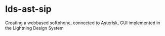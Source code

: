 # lds-ast-sip
Creating a webbased softphone, connected to Asterisk, GUI implemented in the Lightning Design System
